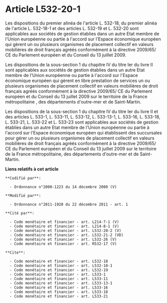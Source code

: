 # Article L532-20-1

Les dispositions du premier alinéa de l'article L. 532-18, du premier alinéa de l'article L. 532-18-1 et des articles L.
532-19 et L. 532-20 sont applicables aux sociétés de gestion établies dans un autre Etat membre de l'Union européenne ou
partie à l'accord sur l'Espace économique européen qui gèrent un ou plusieurs organismes de placement collectif en valeurs
mobilières de droit français agréés conformément à la directive 2009/65/ CE du Parlement européen et du Conseil du 13 juillet
2009. 

Les dispositions de la sous-section 1 du chapitre IV du titre Ier du livre II sont applicables aux sociétés de gestion
établies dans un autre Etat membre de l'Union européenne ou partie à l'accord sur l'Espace économique européen qui gèrent en
libre prestation de services un ou plusieurs organismes de placement collectif en valeurs mobilières de droit français agréés
conformément à la directive 2009/65/ CE du Parlement européen et du Conseil du 13 juillet 2009 sur le territoire de la France
métropolitaine , des départements d'outre-mer et de Saint-Martin. 

Les dispositions de la sous-section 1 du chapitre IV du titre Ier du livre II et des articles L. 533-1, L. 533-11, L. 533-12,
L. 533-13-1, L. 533-16, L. 533-18, L. 533-21, L. 533-22 et L. 533-23 sont applicables aux sociétés de gestion établies dans
un autre Etat membre de l'Union européenne ou partie à l'accord sur l'Espace économique européen qui établissent des
succursales pour gérer un ou plusieurs organismes de placement collectif en valeurs mobilières de droit français agréés
conformément à la directive 2009/65/ CE du Parlement européen et du Conseil du 13 juillet 2009 sur le territoire de la France
métropolitaine, des départements d'outre-mer et de Saint-Martin.

**Liens relatifs à cet article**

	**Codifié par**:

	  - Ordonnance n°2000-1223 du 14 décembre 2000 (V)

	**Modifié par**:

	  - Ordonnance n°2011-1920 du 22 décembre 2011 - art. 1

	**Cité par**:

	  - Code monétaire et financier - art. L214-7-1 (V)
	  - Code monétaire et financier - art. L214-8-1 (V)
	  - Code monétaire et financier - art. L532-20-2 (V)
	  - Code monétaire et financier - art. L532-21-2 (VD)
	  - Code monétaire et financier - art. L532-26 (V)
	  - Code monétaire et financier - art. R532-17 (V)

	**Cite**:

	  - Code monétaire et financier - art. L532-18
	  - Code monétaire et financier - art. L532-18-1
	  - Code monétaire et financier - art. L532-19
	  - Code monétaire et financier - art. L533-1
	  - Code monétaire et financier - art. L533-11
	  - Code monétaire et financier - art. L533-13-1
	  - Code monétaire et financier - art. L533-16
	  - Code monétaire et financier - art. L533-18
	  - Code monétaire et financier - art. L533-21
